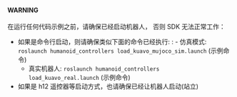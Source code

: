 #### WARNING
在运行任何代码示例之前，请确保已经启动机器人， 否则 SDK 无法正常工作：

- 如果是命令行启动，则请确保类似下面的命令已经执行:
  : - 仿真模式: `roslaunch humanoid_controllers load_kuavo_mujoco_sim.launch` (示例命令)
    - 真实机器人: `roslaunch humanoid_controllers load_kuavo_real.launch` (示例命令)
- 如果是 h12 遥控器等启动方式，也请确保已经让机器人启动(站立)
